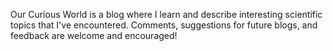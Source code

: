 
Our Curious World is a blog where I learn and describe interesting scientific topics that I've encountered. Comments, suggestions for future blogs, and feedback are welcome and encouraged!
